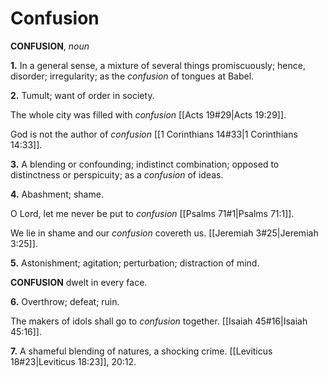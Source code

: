 # Confusion

**CONFUSION**, _noun_

**1.** In a general sense, a mixture of several things promiscuously; hence, disorder; irregularity; as the _confusion_ of tongues at Babel.

**2.** Tumult; want of order in society.

The whole city was filled with _confusion_ [[Acts 19#29|Acts 19:29]].

God is not the author of _confusion_ [[1 Corinthians 14#33|1 Corinthians 14:33]].

**3.** A blending or confounding; indistinct combination; opposed to distinctness or perspicuity; as a _confusion_ of ideas.

**4.** Abashment; shame.

O Lord, let me never be put to _confusion_ [[Psalms 71#1|Psalms 71:1]].

We lie in shame and our _confusion_ covereth us. [[Jeremiah 3#25|Jeremiah 3:25]].

**5.** Astonishment; agitation; perturbation; distraction of mind.

**CONFUSION** dwelt in every face.

**6.** Overthrow; defeat; ruin.

The makers of idols shall go to _confusion_ together. [[Isaiah 45#16|Isaiah 45:16]].

**7.** A shameful blending of natures, a shocking crime. [[Leviticus 18#23|Leviticus 18:23]], 20:12.